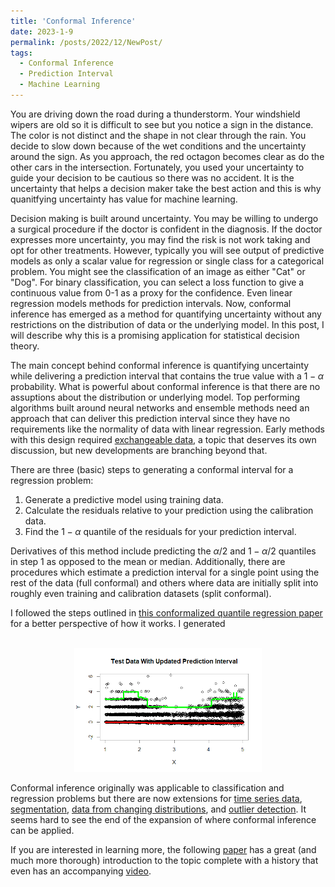```yaml
---
title: 'Conformal Inference'
date: 2023-1-9
permalink: /posts/2022/12/NewPost/
tags:
  - Conformal Inference
  - Prediction Interval
  - Machine Learning
---
```

You are driving down the road during a thunderstorm. Your windshield wipers are old so it is difficult to see but you notice a sign in the distance. The color is not distinct and the shape in not clear through the rain. You decide to slow down because of the wet conditions and the uncertainty around the sign. As you approach, the red octagon becomes clear as do the other cars in the intersection. Fortunately, you used your uncertainty to guide your decision to be cautious so there was no accident. It is the uncertainty that helps a decision maker take the best action and this is why quanitfying uncertainty has value for machine learning.

Decision making is built around uncertainty. You may be willing to undergo a surgical procedure if the doctor is confident in the diagnosis. If the doctor expresses more uncertainty, you may find the risk is not work taking and opt for other treatments. However, typically you will see output of predictive models as only a scalar value for regression or single class for a categorical problem. You might see the classification of an image as either "Cat" or "Dog". For binary classification, you can select a loss function to give a continuous value from 0-1 as a proxy for the confidence. Even linear regression models methods for prediction intervals. Now, conformal inference has emerged as a method for quantifying uncertainty without any restrictions on the distribution of data or the underlying model. In this post, I will describe why this is a promising application for statistical decision theory.

The main concept behind conformal inference is quantifying uncertainty while delivering a prediction interval that contains the true value with a $1-\alpha$ probability. What is powerful about conformal inference is that there are no assuptions about the distribution or underlying model. Top performing algorithms  built around neural networks and ensemble methods need an approach that can deliver this prediction interval since they have no requirements like the normality of data with linear regression. Early methods with this design required <a href="https://arxiv.org/pdf/2005.06095v1.pdf">exchangeable data</a>, a topic that deserves its own discussion, but new developments are branching beyond that. 

There are three (basic) steps to generating a conformal interval for a regression problem:
  1) Generate a predictive model using training data.
  2) Calculate the residuals relative to your prediction using the calibration data.
  3) Find the $1 - \alpha$ quantile of the residuals for your prediction interval.

Derivatives of this method include predicting the $\alpha / 2$ and $1-\alpha / 2$ quantiles in step 1 as opposed to the mean or median. Additionally, there are procedures which estimate a prediction interval for a single point using the rest of the data (full conformal) and others where data are initially split into roughly even training and calibration datasets (split conformal). 

I followed the steps outlined in <a href="https://proceedings.neurips.cc/paper/2019/file/5103c3584b063c431bd1268e9b5e76fb-Paper.pdf">this conformalized quantile regression paper</a> for a better perspective of how it works. I generated 

<p align="center">
  <br/><img src='/images/DistributionWPI.png' width="300" alt="alt attribute goes here!" title="This is a Title">
</p>

Conformal inference originally was applicable to classification and regression problems but there are now extensions for <a href="http://proceedings.mlr.press/v139/xu21h.html?ref=https://codemonkey.link">time series data</a>, <a href="https://arxiv.org/pdf/2208.02814.pdf">segmentation</a>, <a href="https://arxiv.org/pdf/2208.02814.pdf"> data from changing distributions</a>, and <a href="https://arxiv.org/pdf/2104.08279.pdf">outlier detection</a>. It seems hard to see the end of the expansion of where conformal inference can be applied.

If you are interested in learning more, the following <a href="http://people.eecs.berkeley.edu/~angelopoulos/publications/downloads/gentle_intro_conformal_dfuq.pdf">paper</a> has a great (and much more thorough) introduction to the topic complete with a history that even has an accompanying <a href="https://www.youtube.com/watch?v=nql000Lu_iE">video</a>. 
